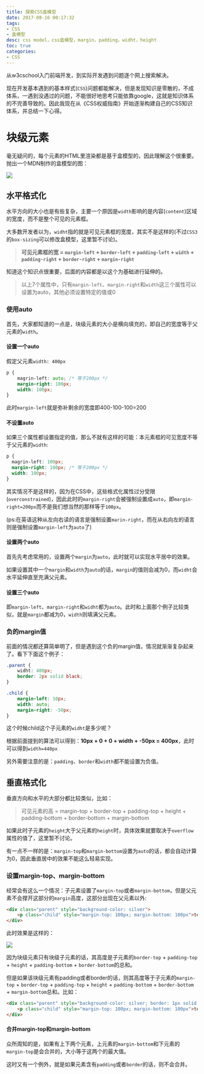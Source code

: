 ```yaml
---
title: 探索CSS盒模型
date: 2017-08-16 00:17:32
tags: 
- CSS
- 盒模型
desc: css model，css盒模型，margin，padding，widht，height
toc: true
categories:
- CSS
---
```


从w3cschool入门前端开发，到实际开发遇到问题逐个网上搜索解决。

现在开发基本遇到的基本样式(`CSS`)问题都能解决，但是发现知识是零散的，不成体系，一遇到没遇过的问题，不能很好地思考只能依靠google，这就是知识体系的不完善导致的。因此我现在从《CSS权威指南》开始逐渐构建自己的CSS知识体系，并总结一下心得。

<!-- more -->

# 块级元素

毫无疑问的，每个元素的HTML里渲染都是基于盒模型的，因此理解这个很重要。抛出一个MDN制作的盒模型的图：

![](http://7xnh42.com1.z0.glb.clouddn.com/box-model-standard-small.png)

## 水平格式化

水平方向的大小也是有些复杂，主要一个原因是`width`影响的是内容(`content`)区域的宽度，而不是整个可见的元素框。

大多数开发者以为，`widht`指的就是可见元素框的宽度，其实不是这样的(不过`CSS3`的`box-sizing`可以修改盒模型，这里暂不讨论)。


> **可见元素框的宽 = `margin-left` + `border-left` + `padding-left` + `width` + `padding-right` + `border-right` + `margin-right`**

知道这个知识点很重要，后面的内容都是以这个为基础进行延伸的。

> 以上7个属性中，只有`margin-left`、`margin-right`和`width`这三个属性可以设置为auto，其他必须设置特定的值或0

### 使用auto

首先，大家都知道的一点是，块级元素的大小是横向填充的，即自己的宽度等于父元素的`width`。

#### 设置一个auto

假定父元素`width: 400px`

```css
p {
    magrin-left: auto; /* 等于200px */
    margin-right: 100px;
    width: 100px;
}
```

此时`margin-left`就是弥补剩余的宽度即400-100-100=200

#### 不设置auto

如果三个属性都设置指定的值，那么不就有这样的可能：本元素框的可见宽度不等于父元素的`width`:

```css
p {
  magrin-left: 100px;
  margin-right: 100px; /* 等于200px */
  width: 100px;  
}
```

其实情况不是这样的，因为在CSS中，这些格式化属性过分受限(`overconstrained`)，因此此时的`margin-right`会被强制设置成`auto`，即`margin-right=200px`而不是我们想当然的那样等于`100px`。

(ps:在英语这种从左向右读的语言是强制设置`marin-right`，而在从右向左的语言则是强制设置`margin-left`为`auto`了)

#### 设置两个auto

首先先考虑常用的，设置两个`margin`为`auto`，此时就可以实现水平居中的效果。

如果设置其中一个`margin`和`width`为`auto`的话，`margin`的值则会减为0，而`widht`会水平延伸直至充满父元素。

#### 设置三个auto

即`margin-left`、`margin-right`和`widht`都为`auto`。此时和上面那个例子比较类似，就是`margin`都减为0，`width`则填满父元素。

### 负的margin值

前面的情况都还算简单明了，但是遇到这个负的margin值，情况就渐渐复杂起来了。看下下面这个例子：

```css
.parent {
    widht: 400px;
    border: 2px solid black;
}

.child {
    margin-left: 10px;
    width: auto;
    margin-right: -50px;
}
```

这个时候child这个子元素的`widht`是多少呢？

根据前面提到的算法可以得到：**10px + 0 + 0 + width + -50px = 400px**，此时可以得到`width=440px`

另外需要注意的是：`padding`、`border`和`width`都不能设置为负值。

## 垂直格式化

垂直方向和水平的大部分都比较类似，比如：

> 可见元素的高 = margin-top + border-top + padding-top + height + padding-bottom + border-bottom + margin-bottom

如果此时子元素的`height`大于父元素的`height`时，具体效果就要取决于`overflow`属性的值了，这里暂不讨论。

有一点不一样的是：`margin-top`和`margin-bottom`设置为`auto`的话，都会自动计算为0，因此垂直居中的效果不能这么轻易实现。

### 设置margin-top、margin-bottom

经常会有这么一个情况：子元素设置了`margin-top`或者`margin-bottom`，但是父元素不会撑开这部分的`margin`高度，这部分出现在父元素以外:

```html
<div class="parent" style="background-color: silver">
    <p class="child" style="margin-top: 100px; margin-bottom: 100px">test</p>
</div>
```

此时效果是这样的：

![](http://7xnh42.com1.z0.glb.clouddn.com/1502812757152.jpg)

因为块级元素只有块级子元素的话，其高度是子元素的`border-top` + `padding-top` + `height` + `padding-bottom` + `border-bottom`的总和。

但是如果该块级元素有padding或者border的话，则其高度等于子元素的`margin-top` + `border-top` + `padding-top` + `height` + `padding-bottom` + `border-bottom` + `margin-bottom`总和。比如：

```html
<div class="parent" style="background-color: silver; border: 1px solid black">
    <p class="child" style="margin-top: 100px; margin-bottom: 100px">test</p>
</div>
```

#### 合并margin-top和margin-bottom

众所周知的是，如果有上下两个元素，上元素的`margin-bottom`和下元素的`margin-top`是会合并的，大小等于这两个的最大值。

这时又有一个例外，就是如果元素含有`padding`或者`border`的话，则不会合并。